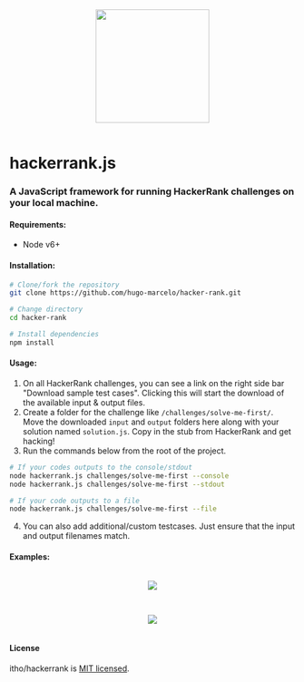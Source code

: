 <p align="center">
  <img src="https://upload.wikimedia.org/wikipedia/commons/6/65/HackerRank_logo.png" height="200" style="padding: 15px;">
</p>

# hackerrank.js
### A JavaScript framework for running HackerRank challenges on your local machine.

#### Requirements:

- Node v6+

#### Installation:

``` bash
# Clone/fork the repository
git clone https://github.com/hugo-marcelo/hacker-rank.git

# Change directory
cd hacker-rank

# Install dependencies
npm install
```

#### Usage:

1. On all HackerRank challenges, you can see a link on the right side bar "Download sample test cases".
Clicking this will start the download of the available input &amp; output files.
2. Create a folder for the challenge like `/challenges/solve-me-first/`. Move the downloaded `input` and `output` folders here along with your solution named `solution.js`. Copy in the stub from HackerRank and get hacking!
3. Run the commands below from the root of the project.

``` bash
# If your codes outputs to the console/stdout
node hackerrank.js challenges/solve-me-first --console
node hackerrank.js challenges/solve-me-first --stdout

# If your code outputs to a file
node hackerrank.js challenges/solve-me-first --file
```

4. You can also add additional/custom testcases. Just ensure that the input and output filenames match.

#### Examples:

<p align="center">
  <img src="https://raw.githubusercontent.com/itho/hackerrank.js/master/docs/screenshots/failure.png" style="padding: 15px;">
</p>

<p align="center">
  <img src="https://raw.githubusercontent.com/itho/hackerrank.js/master/docs/screenshots/success.png" style="padding: 15px;">
</p>

#### License

itho/hackerrank is [MIT licensed](https://github.com/itho/hackerrank.js/blob/master/license).
